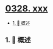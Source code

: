 # [0328. xxx](https://github.com/Tdahuyou/TNotes.leetcode/tree/main/notes/0328.%20xxx)

<!-- region:toc -->

- [1. 📝 概述](#1--概述)

<!-- endregion:toc -->

## 1. 📝 概述
